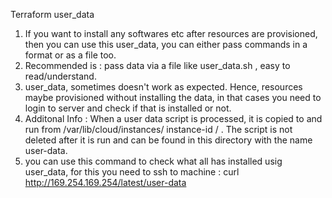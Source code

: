 Terraform user_data

1) If you want to install any softwares etc after resources are provisioned, then you can use this user_data, you can either pass commands in a format or as a file too.
2) Recommended is : pass data via a file like user_data.sh , easy to read/understand.
3) user_data, sometimes doesn't work as expected. Hence, resources maybe provisioned without installing the data, in that cases you need to login to server and check if that is installed or not. 
4) Additonal Info : When a user data script is processed, it is copied to and run from /var/lib/cloud/instances/ instance-id / . The script is not deleted after it is run and can be found in this directory with the name user-data.
5) you can use this command to check what all has installed usig user_data, for this you need to ssh to machine : curl http://169.254.169.254/latest/user-data
